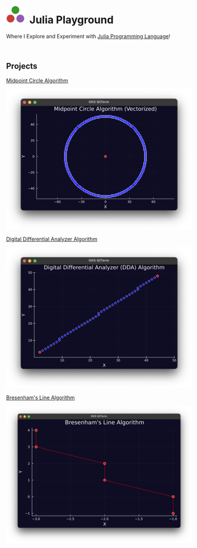 # <img src="https://github.com/devicons/devicon/blob/master/icons/julia/julia-original.svg" width="50" height="50"/>&nbsp; Julia Playground
Where I Explore and Experiment with [Julia Programming Language](https://github.com/JuliaLang/julia)!

&nbsp;
&nbsp;

## Projects

[Midpoint Circle Algorithm](https://github.com/nsswifter/JuliaPlayground/blob/main/MidpointCircleAlgorithm/MidpointCircleAlgorithm.jl)

<img src="MidpointCircleAlgorithm/MidpointCircleAlgorithmDemo.png">

[Digital Differential Analyzer Algorithm](https://github.com/nsswifter/JuliaPlayground/blob/main/DigitalDifferentialAnalyzerAlgorithm/DigitalDifferentialAnalyzerAlgorithm.jl)

<img src="DigitalDifferentialAnalyzerAlgorithm/DigitalDifferentialAnalyzerAlgorithmDemo.png">

[Bresenham's Line Algorithm](https://github.com/nsswifter/JuliaPlayground/blob/main/BresenhamLineAlgorithm/BresenhamLineAlgorithm.jl)

<img src="BresenhamLineAlgorithm/BresenhamLineAlgorithm.png">
